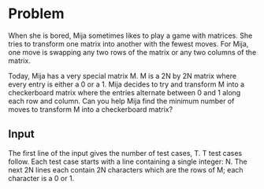 # Problem

When she is bored, Mija sometimes likes to play a game with matrices. She tries to transform one matrix into another with the fewest moves. For Mija, one move is swapping any two rows of the matrix or any two columns of the matrix.

Today, Mija has a very special matrix M. M is a 2N by 2N matrix where every entry is either a 0 or a 1. Mija decides to try and transform M into a checkerboard matrix where the entries alternate between 0 and 1 along each row and column. Can you help Mija find the minimum number of moves to transform M into a checkerboard matrix?

## Input

The first line of the input gives the number of test cases, T. T test cases follow. Each test case starts with a line containing a single integer: N. The next 2N lines each contain 2N characters which are the rows of M; each character is a 0 or 1.
